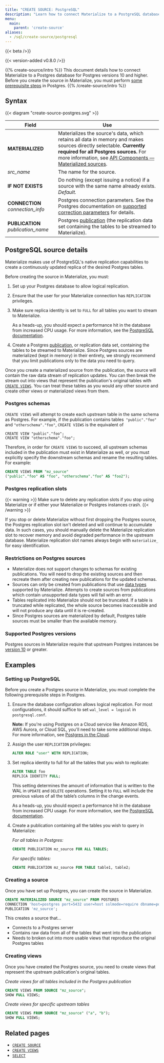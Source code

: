 ```yaml
---
title: "CREATE SOURCE: PostgreSQL"
description: "Learn how to connect Materialize to a PostgreSQL database."
menu:
  main:
    parent: 'create-source'
aliases:
  - /sql/create-source/postgresql
---
```


{{< beta />}}

{{< version-added v0.8.0 />}}

{{% create-source/intro %}}
This document details how to connect Materialize to a Postgres database for Postgres versions 10 and higher. Before you create the source in Materialize, you must perform [some prerequisite steps](#postgresql-source-details) in Postgres.
{{% /create-source/intro %}}

## Syntax

{{< diagram "create-source-postgres.svg" >}}

Field | Use
------|-----
**MATERIALIZED** | Materializes the source's data, which retains all data in memory and makes sources directly selectable. **Currently required for all Postgres sources.** For more information, see [API Components &mdash; Materialized sources](/overview/api-components/#materialized-sources).
_src_name_  | The name for the source.
**IF NOT EXISTS**  | Do nothing (except issuing a notice) if a source with the same name already exists. _Default._
**CONNECTION** _connection_info_ | Postgres connection parameters. See the Postgres documentation on [supported correction parameters](https://www.postgresql.org/docs/current/libpq-connect.html#LIBPQ-PARAMKEYWORDS) for details.
**PUBLICATION** _publication_name_ | Postgres [publication](https://www.postgresql.org/docs/current/logical-replication-publication.html) (the replication data set containing the tables to be streamed to Materialize).

## PostgreSQL source details

Materialize makes use of PostgreSQL's native replication capabilities to create a continuously updated replica of the desired Postgres tables.

Before creating the source in Materialize, you must:

1. Set up your Postgres database to allow logical replication.

1. Ensure that the user for your Materialize connection has `REPLICATION` privileges.

1. Make sure replica identity is set to `FULL` for all tables you want to stream to Materialize.

     As a heads-up, you should expect a performance hit in the database from increased CPU usage. For more information, see the [PostgreSQL documentation](https://www.postgresql.org/docs/current/logical-replication-publication.html).

1. Create a Postgres [publication](https://www.postgresql.org/docs/current/logical-replication-publication.html), or replication data set, containing the tables to be streamed to Materialize. Since Postgres sources are materialized (kept in memory) in their entirety, we strongly recommend that you limit publications only to the data you need to query.

Once you create a materialized source from the publication, the source will contain the raw data stream of replication updates. You can then break the stream out into views that represent the publication's original tables with [`CREATE VIEWS`](/sql/create-views/). You can treat these tables as you would any other source and create other views or materialized views from them.

### Postgres schemas

`CREATE VIEWS` will attempt to create each upstream table in the same schema as Postgres. For example, if the publication contains tables` "public"."foo"` and `"otherschema"."foo"`, `CREATE VIEWS` is the equivalent of

```
CREATE VIEW "public"."foo";
CREATE VIEW "otherschema"."foo";
```

Therefore, in order for `CREATE VIEWS` to succeed, all upstream schemas included in the publication must exist in Materialize as well, or you must explicitly specify the downstream schemas and rename the resulting tables. For example:

```sql
CREATE VIEWS FROM "mz_source"
("public"."foo" AS "foo", "otherschema"."foo" AS "foo2");
```
### Postgres replication slots

{{< warning >}}
Make sure to delete any replication slots if you stop using Materialize or if either your Materialize or Postgres instances crash.
{{< /warning >}}

If you stop or delete Materialize without first dropping the Postgres source, the Postgres replication slot isn't deleted and will continue to accumulate data. In such cases, you should manually delete the Materialize replication slot to recover memory and avoid degraded performance in the upstream database. Materialize replication slot names always begin with `materialize_` for easy identification.

### Restrictions on Postgres sources

- Materialize does not support changes to schemas for existing publications. You will need to drop the existing sources and then recreate them after creating new publications for the updated schemas.
- Sources can only be created from publications that use [data types](/sql/types/) supported by Materialize. Attempts to create sources from publications which contain unsupported data types will fail with an error.
- Tables replicated into Materialize should not be truncated. If a table is truncated while replicated, the whole source becomes inaccessible and will not produce any data until it is re-created.
- Since Postgres sources are materialized by default, Postgres table sources must be smaller than the available memory.

### Supported Postgres versions

Postgres sources in Materialize require that upstream Postgres instances be [version 10](https://www.postgresql.org/about/news/postgresql-10-released-1786/) or greater.

## Examples

### Setting up PostgreSQL

Before you create a Postgres source in Materialize, you must complete the following prerequisite steps in Postgres.

1. Ensure the database configuration allows logical replication. For most configurations, it should suffice to set `wal_level = logical` in `postgresql.conf`.

    **Note:** If you're using Postgres on a Cloud service like Amazon RDS, AWS Aurora, or Cloud SQL, you'll need to take some additional steps. For more information, see [Postgres in the Cloud](/guides/postgres-cloud/).

2. Assign the user `REPLICATION` privileges:
    ```sql
    ALTER ROLE "user" WITH REPLICATION;
    ```
3. Set replica identity to full for all the tables that you wish to replicate:
    ```sql
    ALTER TABLE foo
    REPLICA IDENTITY FULL;
    ```

    This setting determines the amount of information that is written to the WAL in `UPDATE` and `DELETE` operations. Setting it to `FULL` will include the previous values of all the table’s columns in the change events.

    As a heads-up, you should expect a performance hit in the database from increased CPU usage. For more information, see the [PostgreSQL documentation](https://www.postgresql.org/docs/current/logical-replication-publication.html).

4. Create a publication containing all the tables you wish to query in Materialize:

    *For all tables in Postgres:*
    ```sql
    CREATE PUBLICATION mz_source FOR ALL TABLES;
    ```

    *For specific tables:*
    ```sql
    CREATE PUBLICATION mz_source FOR TABLE table1, table2;
    ```

### Creating a source

Once you have set up Postgres, you can create the source in Materialize.

```sql
CREATE MATERIALIZED SOURCE "mz_source" FROM POSTGRES
CONNECTION 'host=postgres port=5432 user=host sslmode=require dbname=postgres'
PUBLICATION 'mz_source';
```

This creates a source that...

- Connects to a Postgres server
- Contains raw data from all of the tables that went into the publication
- Needs to broken out into more usable views that reproduce the original Postgres tables

### Creating views

Once you have created the Postgres source, you need to create views that represent the upstream publication's original tables.

*Create views for all tables included in the Postgres publication*

```sql
CREATE VIEWS FROM SOURCE "mz_source";
SHOW FULL VIEWS;
```

*Create views for specific upstream tables*

```sql
CREATE VIEWS FROM SOURCE "mz_source" ("a", "b");
SHOW FULL VIEWS;
```
## Related pages

- [`CREATE SOURCE`](../)
- [`CREATE VIEWS`](../../create-views)
- [`SELECT`](../../select)
